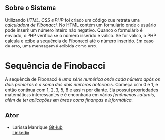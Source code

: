 ## Sobre o Sistema
Utilizando *HTML, CSS e PHP*  foi criado um código que retrata uma *calculadora de Fibonacci.* No HTML contém um formulário onde o usuário pode inserir um número inteiro não negativo. Quando o formulário é enviado, o PHP verifica se o número inserido é válido. Se for válido, o PHP calcula e exibe a sequência de Fibonacci até o número inserido. Em caso de erro, uma mensagem é exibida como erro.

# Sequência de Finobacci
A sequência de Fibonacci é *uma série numérica onde cada número após os dois primeiros é a soma dos dois números anteriores.* Começa com 0 e 1, e então continua com 1, 2, 3, 5, 8 e assim por diante. Ela possui propriedades matemáticas interessantes e é encontrada em vários *fenômenos naturais, além de ter aplicações em áreas como finanças e informática.*

## Ator
- Larissa Manrique 
[GitHub](https://github.com/larissassk)  
[Linkedin](https://www.linkedin.com/in/larissa-manrique/)